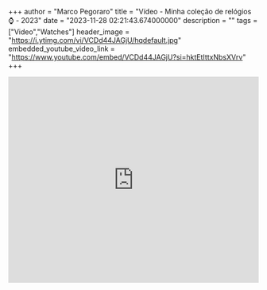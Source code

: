 +++
  author = "Marco Pegoraro"
  title = "Vídeo - Minha coleção de relógios ⌚️ - 2023"
  date = "2023-11-28 02:21:43.674000000"
  description = ""
  tags = ["Video","Watches"] 
  header_image = "https://i.ytimg.com/vi/VCDd44JAGjU/hqdefault.jpg"
  embedded_youtube_video_link = "https://www.youtube.com/embed/VCDd44JAGjU?si=hktEtIttxNbsXVrv"
+++
  
<iframe style="width: 100%;" height="415" src="https://www.youtube.com/embed/VCDd44JAGjU?si=hktEtIttxNbsXVrv" title="YouTube video player" frameborder="0" allow="accelerometer; autoplay; clipboard-write; encrypted-media; gyroscope; picture-in-picture; web-share" referrerpolicy="strict-origin-when-cross-origin" allowfullscreen></iframe>